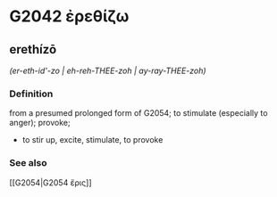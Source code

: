 # G2042 ἐρεθίζω

## erethízō

_(er-eth-id'-zo | eh-reh-THEE-zoh | ay-ray-THEE-zoh)_

### Definition

from a presumed prolonged form of G2054; to stimulate (especially to anger); provoke; 

- to stir up, excite, stimulate, to provoke

### See also

[[G2054|G2054 ἔρις]]
